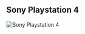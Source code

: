 ## Sony Playstation 4

![Sony Playstation 4](/images/consoles/large/Sony-PlayStation-4-wController.jpg)
